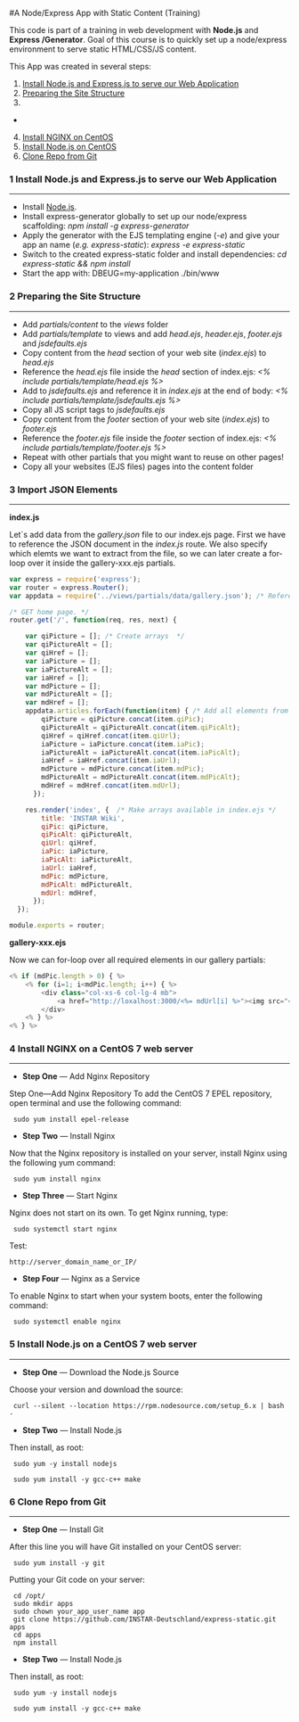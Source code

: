 #A Node/Express App with Static Content (Training)


 This code is part of a training in web development with **Node.js** and **Express /Generator**. Goal of this course is to quickly set up a node/express environment to serve static HTML/CSS/JS content.

This App was created in several steps:

1. [Install Node.js and Express.js to serve our Web Application](#1-install-nodejs-and-expressjs-to-serve-our-web-application)
2. [Preparing the Site Structure](#2-preparing-the-site-structure)
3. []()
  * []()
4. [Install NGINX on CentOS]()
5. [Install Node.js on CentOS]()
5. [Clone Repo from Git]()

### 1 Install Node.js and Express.js to serve our Web Application
___

* Install [Node.js](https://nodejs.org/en/download/).
* Install express-generator globally to set up our node/express scaffolding: *npm install -g express-generator*
* Apply the generator with the EJS templating engine (*-e*) and give your app an name (*e.g. express-static*): *express -e express-static*
* Switch to the created express-static folder and install dependencies: *cd express-static && npm install*
* Start the app with: DBEUG=my-application ./bin/www


### 2 Preparing the Site Structure
___

* Add *partials/content* to the *views* folder
* Add *partials/template* to views and add *head.ejs*, *header.ejs*, *footer.ejs* and *jsdefaults.ejs*
* Copy content from the *head* section of your web site (*index.ejs*) to *head.ejs*
* Reference the *head.ejs* file inside the *head* section of index.ejs: *<% include partials/template/head.ejs %>*
* Add *<script src="/javascrip/scrip.js"></script>* to *jsdefaults.ejs* and reference it in *index.ejs* at the end of body: *<% include partials/template/jsdefaults.ejs %>*
* Copy all JS script tags to *jsdefaults.ejs*
* Copy content from the *footer* section of your web site (*index.ejs*) to *footer.ejs*
* Reference the *footer.ejs* file inside the *footer* section of index.ejs: *<% include partials/template/footer.ejs %>*
* Repeat with other partials that you might want to reuse on other pages!
* Copy all your websites (EJS files) pages into the content folder


### 3 Import JSON Elements
___

**index.js**

Let´s add data from the *gallery.json* file to our index.ejs page. First we have to reference the JSON document in the *index.js* route. We also specify which elemts we want to extract from the file, so we can later create a for-loop over it inside the gallery-xxx.ejs partials.

```javascript
var express = require('express');
var router = express.Router();
var appdata = require('../views/partials/data/gallery.json'); /* Reference the JSON file (can later be subtitued by a database) */

/* GET home page. */
router.get('/', function(req, res, next) {

    var qiPicture = []; /* Create arrays  */
    var qiPictureAlt = [];
    var qiHref = [];
    var iaPicture = [];
    var iaPictureAlt = [];
    var iaHref = [];
    var mdPicture = [];
    var mdPictureAlt = [];
    var mdHref = [];
    appdata.articles.forEach(function(item) { /* Add all elements from gallery.json for the gallery */
        qiPicture = qiPicture.concat(item.qiPic);
        qiPictureAlt = qiPictureAlt.concat(item.qiPicAlt);
        qiHref = qiHref.concat(item.qiUrl);
        iaPicture = iaPicture.concat(item.iaPic);
        iaPictureAlt = iaPictureAlt.concat(item.iaPicAlt);
        iaHref = iaHref.concat(item.iaUrl);
        mdPicture = mdPicture.concat(item.mdPic);
        mdPictureAlt = mdPictureAlt.concat(item.mdPicAlt);
        mdHref = mdHref.concat(item.mdUrl);
      });

    res.render('index', {  /* Make arrays available in index.ejs */
        title: 'INSTAR Wiki',
        qiPic: qiPicture,
        qiPicAlt: qiPictureAlt,
        qiUrl: qiHref,
        iaPic: iaPicture,
        iaPicAlt: iaPictureAlt,
        iaUrl: iaHref,
        mdPic: mdPicture,
        mdPicAlt: mdPictureAlt,
        mdUrl: mdHref,
      });
  });

module.exports = router;
```

**gallery-xxx.ejs**

Now we can for-loop over all required elements in our gallery partials:

```javascript
<% if (mdPic.length > 0) { %>
    <% for (i=1; i<mdPic.length; i++) { %>
        <div class="col-xs-6 col-lg-4 mb">
            <a href="http://loxalhost:3000/<%= mdUrl[i] %>"><img src="<%= mdPic[i] %>" alt="<%= mdPicAlt[i] %>" class="img-fluid"></a>
        </div>
    <% } %>
<% } %>
```


### 4 Install NGINX on a CentOS 7 web server
___

* **Step One** — Add Nginx Repository

Step One—Add Nginx Repository
To add the CentOS 7 EPEL repository, open terminal and use the following command:
```
 sudo yum install epel-release
```

* **Step Two** — Install Nginx

Now that the Nginx repository is installed on your server, install Nginx using the following yum command:
```
 sudo yum install nginx
```

* **Step Three** — Start Nginx

Nginx does not start on its own. To get Nginx running, type:
```
 sudo systemctl start nginx
```
Test:
```
http://server_domain_name_or_IP/
```

* **Step Four** — Nginx as a Service

To enable Nginx to start when your system boots, enter the following command:
```
 sudo systemctl enable nginx
```


### 5 Install Node.js on a CentOS 7 web server
___

* **Step One** — Download the Node.js Source

Choose your version and download the source:
```
 curl --silent --location https://rpm.nodesource.com/setup_6.x | bash -
```

* **Step Two** — Install Node.js

Then install, as root:
```
 sudo yum -y install nodejs
```
```
 sudo yum install -y gcc-c++ make
```


### 6 Clone Repo from Git
___

* **Step One** — Install Git

After this line you will have Git installed on your CentOS server:
```
 sudo yum install -y git
```
Putting your Git code on your server:

```
 cd /opt/
 sudo mkdir apps
 sudo chown your_app_user_name app
 git clone https://github.com/INSTAR-Deutschland/express-static.git apps
 cd apps
 npm install
```

* **Step Two** — Install Node.js

Then install, as root:
```
 sudo yum -y install nodejs
```
```
 sudo yum install -y gcc-c++ make
```
